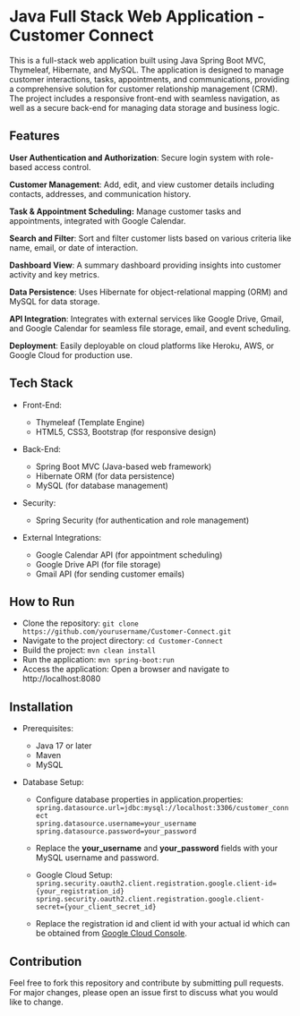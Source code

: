 # Java Full Stack Web Application - Customer Connect
This is a full-stack web application built using Java Spring Boot MVC, Thymeleaf, Hibernate, and MySQL. 
The application is designed to manage customer interactions, tasks, appointments, and communications, providing a comprehensive solution for customer relationship management (CRM).
The project includes a responsive front-end with seamless navigation, as well as a secure back-end for managing data storage and business logic.

## Features
__User Authentication and Authorization__: Secure login system with role-based access control.

__Customer Management__: Add, edit, and view customer details including contacts, addresses, and communication history.  

__Task & Appointment Scheduling:__ Manage customer tasks and appointments, integrated with Google Calendar.  

__Search and Filter__: Sort and filter customer lists based on various criteria like name, email, or date of interaction.  

__Dashboard View__: A summary dashboard providing insights into customer activity and key metrics.  

__Data Persistence__: Uses Hibernate for object-relational mapping (ORM) and MySQL for data storage.  

__API Integration__: Integrates with external services like Google Drive, Gmail, and Google Calendar for seamless file storage, email, and event scheduling.
 
__Deployment__: Easily deployable on cloud platforms like Heroku, AWS, or Google Cloud for production use.  

## Tech Stack
- Front-End:
  - Thymeleaf (Template Engine)
  - HTML5, CSS3, Bootstrap (for responsive design)
  
- Back-End:
  - Spring Boot MVC (Java-based web framework)
  - Hibernate ORM (for data persistence)
  - MySQL (for database management)
    
- Security:
  - Spring Security (for authentication and role management)
    
- External Integrations:
  - Google Calendar API (for appointment scheduling)
  - Google Drive API (for file storage)
  - Gmail API (for sending customer emails)

## How to Run
- Clone the repository:
`git clone https://github.com/yourusername/Customer-Connect.git`
- Navigate to the project directory:
`cd Customer-Connect`
- Build the project:
`mvn clean install`
- Run the application:
`mvn spring-boot:run`
- Access the application: Open a browser and navigate to http://localhost:8080

## Installation
- Prerequisites:
  - Java 17 or later
  - Maven
  - MySQL
  
- Database Setup:
  - Configure database properties in application.properties:
  `spring.datasource.url=jdbc:mysql://localhost:3306/customer_connect`  
  `spring.datasource.username=your_username`  
  `spring.datasource.password=your_password`   
  - Replace the __your_username__ and __your_password__ fields with your MySQL username and password.

  - Google Cloud Setup:
  `spring.security.oauth2.client.registration.google.client-id={your_registration_id}`
  `spring.security.oauth2.client.registration.google.client-secret={your_client_secret_id}`
  - Replace the registration id and client id with your actual id which can be obtained from [Google Cloud Console](https://console.cloud.google.com/apis/credentials/consent?project=watchful-bonus-434316-h4).

 ## Contribution
  Feel free to fork this repository and contribute by submitting pull requests. For major changes, please open an issue first to discuss what you would like to change.

